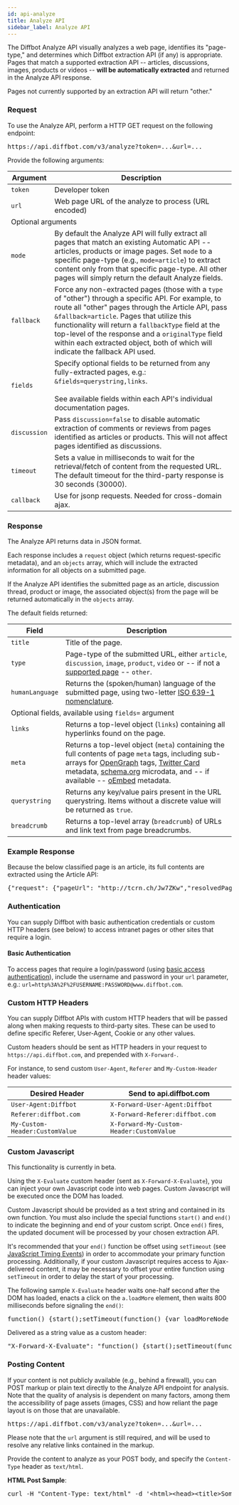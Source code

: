 ```yaml
---
id: api-analyze
title: Analyze API
sidebar_label: Analyze API
---
```


<div id="docBody"><p>The Diffbot Analyze API visually analyzes a web page, identifies its "page-type," and determines which Diffbot extraction API (if any) is appropriate. Pages that match a supported extraction API -- articles, discussions, images, products or videos -- <strong>will be automatically extracted</strong> and returned in the Analyze API response.</p><p>Pages not currently supported by an extraction API will return "other."</p><h3 id="request">Request</h3><div class="indent"><p>To use the Analyze API, perform a HTTP GET request on the following endpoint:</p><pre class="code">https://api.diffbot.com/v3/analyze?token=...&amp;url=...</pre><p>Provide the following arguments:</p><!--{arguments}--><table class="controls table table-bordered" id="arguments" border="0" cellpadding="5"><thead><tr><th>Argument</th><th>Description</th></tr></thead><tr><td class=""><code>token</code></td><td class=" default"><div>Developer token</div></td></tr><tr><td class=""><code>url</code></td><td class=" default"><div>Web page URL of the analyze to process (URL encoded)</div></td></tr><tr><td colspan="2" class="header">Optional arguments</td></tr><tr><td class=""><code>mode</code></td><td class=" optional"><div>By default the Analyze API will fully extract all pages that match an existing Automatic API -- articles, products or image pages. Set <code>mode</code> to a specific page-type (e.g., <code>mode=article</code>) to extract content only from that specific page-type. All other pages will simply return the default Analyze fields.</div></td></tr><tr><td class=""><code>fallback</code></td><td class=" optional"><div>Force any non-extracted pages (those with a <code>type</code> of "other") through a specific API. For example, to route all "other" pages through the Article API, pass <code>&amp;fallback=article</code>. Pages that utilize this functionality will return a <code>fallbackType</code> field at the top-level of the response and a <code>originalType</code> field within each extracted object, both of which will indicate the fallback API used.</div></td></tr><tr><td class=""><code>fields</code></td><td class=" optional"><div>Specify optional fields to be returned from any fully-extracted pages, e.g.: <code>&amp;fields=querystring,links</code>.<br><br>See available fields within each API's individual documentation pages.</div></td></tr><tr><td class=""><code>discussion</code></td><td class=" optional"><div>Pass <code>discussion=false</code> to disable automatic extraction of comments or reviews from pages identified as articles or products. This will not affect pages identified as discussions.</div></td></tr><tr><td class=""><code>timeout</code></td><td class=" optional"><div>Sets a value in milliseconds to wait for the retrieval/fetch of content from the requested URL. The default timeout for the third-party response is 30 seconds (30000).</div></td></tr><tr><td class=""><code>callback</code></td><td class=" optional"><div>Use for jsonp requests. Needed for cross-domain ajax.</div></td></tr></table><!--{endarguments}--></div><h3 id="response">Response</h3><p>The Analyze API returns data in JSON format.</p><p>Each response includes a <code>request</code> object (which returns request-specific metadata), and an <code>objects</code> array, which will include the extracted information for all objects on a submitted page.</p><p>If the Analyze API identifies the submitted page as an article, discussion thread, product or image, the associated object(s) from the page will be returned automatically in the <code>objects</code> array.</p><p>The default fields returned:</p><!--{fields}--><table class="controls table table-bordered" id="fields" border="0" cellpadding="5"><thead><tr><th>Field</th><th>Description</th></tr></thead><tr><td class=""><code>title</code></td><td class=" default"><div>Title of the page.</div></td></tr><tr><td class=""><code>type</code></td><td class=" default"><div>Page-type of the submitted URL, either <code>article</code>, <code>discussion</code>, <code>image</code>, <code>product</code>, <code>video</code> or -- if not a <a href="https://diffbot.com/products/automatic">supported page</a> -- <code>other</code>.</div></td></tr><tr><td class=""><code>humanLanguage</code></td><td class=" default"><div>Returns the (spoken/human) language of the submitted page, using two-letter <a href="http://en.wikipedia.org/wiki/List_of_ISO_639-1_codes" target="_blank">ISO 639-1 nomenclature</a>.</div></td></tr><tr><td colspan="2" class="header">Optional fields, available using <code>fields=</code> argument</td></tr><tr><td class=""><code>links</code></td><td class=" optional"><div>Returns a top-level object (<code>links</code>) containing all hyperlinks found on the page.</div></td></tr><tr><td class=""><code>meta</code></td><td class=" optional"><div>Returns a top-level object (<code>meta</code>) containing the full contents of page <code>meta</code> tags, including sub-arrays for <a href="http://ogp.me/" target="_new">OpenGraph</a> tags, <a href="https://dev.twitter.com/docs/cards/markup-reference" target="_new">Twitter Card</a> metadata, <a href="http://www.schema.org" target="_new">schema.org</a> microdata, and -- if available -- <a href="http://www.oembed.com" target="_new">oEmbed</a> metadata.</div></td></tr><tr><td class=""><code>querystring</code></td><td class=" optional"><div>Returns any key/value pairs present in the URL querystring. Items without a discrete value will be returned as <code>true</code>.</div></td></tr><tr><td class=""><code>breadcrumb</code></td><td class=" optional"><div>Returns a top-level array (<code>breadcrumb</code>) of URLs and link text from page breadcrumbs.</div></td></tr></table><!--{endfields}--><h3 id="sampleresponse">Example Response</h3><p>Because the below classified page is an article, its full contents are extracted using the Article API:</p><div class="indent"><pre class="code">{"request": {"pageUrl": "http://tcrn.ch/Jw7ZKw","resolvedPageUrl": "http://techcrunch.com/2012/05/31/diffbot-raises-2-million-seed-round-for-web-content-extraction-technology/","api": "analyze","options": [],"fields": "","version": 3},"objects": [{"type": "article","resolvedPageUrl": "http://techcrunch.com/2012/05/31/diffbot-raises-2-million-seed-round-for-web-content-extraction-technology/","pageUrl": "http://tcrn.ch/Jw7ZKw","human_language": "en","text": "Diffbot , the super-geeky/awesome visual learning robot technology which aims to \"see\" the web the way that people do, is today announcing a new infusion of capital. The company has closed $2 million in funding from a number of technology veterans, including EarthLink founder Sky Dayton ; Andy Bechtolsheim , co-founder of Sun Microsystems; Joi Ito , Director of MIT Media Lab; Brad Garlinghouse , CEO of YouSendIt ( and formerly of TechCrunch parent company AOL ), Maynard Webb , Chairman of the Board at LiveOps, formerly eBay COO; Elad Gil , VP of Corporate Strategy at Twitter; Jonathan Heiliger , former VP of Technical Operations at Facebook; Redbeacon co-founder Aaron Lee ; and founder of VitalSigns Montgomery Kersten .\nMatrix Partners also participated in the round. Of the new investors, Sky Dayton will be the first to join Diffbot's board and will be taking an active role in the company, including plans to go hands-on with various Diffbot projects.\nLast August, the company publicly debuted its first APIs , which allow developers to build apps that can automatically extract meaning from web pages. For example, the Front Page API is able to analyze site homepages, and understands the difference between article text, headlines, bylines, ads, etc. The Article API can then extract clean article text, images and videos. Another example of Diffbot in action is the \"follow API,\" which can track the changes made to a website.\nToday, Diffbot has categorized the web into about 20 different page types, including homepages and article pages, which are the first two types it can now identity. Going forward, Diffbot plans train its bots to recognize all the other types of pages, including product pages, social networking profiles, recipe pages, review pages, and more.\nIts APIs have been put to use by AOL (again: disclosure, TC parent) in its news magazine AOL Editions , as well as by companies like Nuance , SocMetrics , and others. Diffbot says it's now processing 100 million API calls per month on behalf of its customers. Thousands of developers are using the APIs, the company notes, but paying customers are only in the \"tens.\" Correction: we're now told they have \"a lot more!\"\nDiffbot founder and CEO Michael Tung (aka \"Diffbot Mike\") says the new funding will be put towards new hires and expanding its resources. "More than that, we're receiving a huge vote of confidence from veterans who have built massive companies and understand the fine points of building for scale, maintaining uptime and delivering the absolute highest standards of service."\nTung is a patent attorney and Stanford PhD student who left the doctoral program to pursue Diffbot, thanks to seed funding from Stanford's incubator, StartX . Diffbot was StartX's first investment. With today's funding, Diffbot total raise is $2 million and change.","title": "Diffbot Raises $2 Million Angel Round For Web Content Extraction Technology","images": [{"primary": "true","url": "http://tctechcrunch2011.files.wordpress.com/2012/05/diffbot_9.png?w=300"}],"date": "Thu, 31 May 2012 07:00:00 GMT"}}</pre></div><!--<p>If <code>&stats</code> is passed, you will receive a confidence breakdown across all possible page-types. The following shows the output from a YouTube page, which is most likely a "video" page in the <code>types</code> array:<div class="indent"><pre class="code">{"request": {"pageUrl": "pageUrl": "http://www.youtube.com/watch?v=VNv3EZEUgok","api": "analyze","options": ["stats"],"fields": "","version": 3},{"type": "other","human_language": "en","title": "Create a Custom API Using Diffbot's Custom API Toolkit","stats": {"types": {"article": 0.12,"audio": 0.15,"chart": 0.01,"discussion": 0.03,"document": 0.04,"download": 0.01,"error": 0.00,"event": 0.00,"faq": 0.02,"frontpage": 0.12,"game": 0.01,"image": 0.02,"job": 0.02,"location": 0.08,"product": 0.09,"profile": 0.09,"recipe": 0.08,"reviewslist": 0.09,"serp": 0.06,"video": 0.93}},}</pre></div><h3 id="pagetypes">Page Types</h3><p>The "other" classification of page-types includes the following. To receive the confidence breakdown for each of these sub-types, you must request the <code>stats</code> field using <code>&fields=stats</code>.</p><table class="controls table table-bordered" border="0" cellpadding="5"><thead><tr><th>Page Type</th><th>Description</th></tr></thead><tbody><tr><td><code>audio</code></td><td>A music or audio player.</td></tr><tr><td><code>chart</code></td><td>A graph or chart, typically financial.</td></tr><tr><td><code>document</code></td><td>An embedded or downloadable document or slideshow.</td></tr><tr><td><code>download</code></td><td>A downloadable file.</td></tr><tr><td><code>error</code></td><td>Error page, e.g. 404. </td></tr><tr><td><code>event</code></td><td>A page detailing specific event information, e.g. time/date/location.</td></tr><tr><td><code>faq</code></td><td>A page of multiple frequently asked questions, or a single FAQ entry.</td></tr><tr><td><code>game</code></td><td>A playable game.</td></tr><tr><td><code>job</code></td><td>A job posting.</td></tr><tr><td><code>location</code></td><td>A page detailing location information, typically including an address and/or map.</td></tr><tr><td><code>profile</code></td><td>A person or user profile page.</td></tr><tr><td><code>recipe</code></td><td>Page detailing recipe instructions and ingredients.</td></tr><tr><td><code>reviewslist</code></td><td>A list of user reviews.</td></tr><tr><td><code>serp</code></td><td>A Search Engine Results Page</td></tr><tr><td><code>video</code></td><td>An individual video.</td></tr></tbody></table><h3>Training/Correcting the PageClassifier API</h3><p>To improve the PageClassifier you can POST corrected URLs and labels to the Diffbot Training API. To do so, prepare a POST to the following endpoint:</p><pre class="code">http://www.diffbot.com/api/train/pageclassifier</pre><p>Provide the following parameters:</p><table class="controls table table-bordered" border="0" cellpadding="5"><thead><tr><th>parameter</th><th>Description</th></tr></thead><tbody><tr><td><code>token</code></td><td>Developer <a href="/pricing">token</a></td></tr><tr><td><code>url</code></td><td>URL to train or correct (URLEncoded)</td></tr><tr><td><code>label</code></td><td>The correct page-type from the above list, OR, if you simply know that the Page Classifier label is wrong, you may prepend this incorrect label with "not_" - so a page incorrectly classified as Article could be corrected as <code>not_article</code></td></tr></tbody></table><p>Example:</p><pre class="code">curl -v -F "token=..." \-F "url=http://www.youtube.com/watch?v=waIBA6_0GQc" \-F "label=video" \http://www.diffbot.com/api/train/pageclassifier</pre><p>Or, to specify simply that a page is wrongly classified, use the <code>not_</code> convention:</p><pre class="code">curl -v -F "token=..." \-F "url=http://www.youtube.com/watch?v=waIBA6_0GQc" \-F "label=not_article" \http://www.diffbot.com/api/train/pageclassifier</pre>--><h3 id="authenticating">Authentication</h3><p>You can supply Diffbot with basic authentication credentials or custom HTTP headers (see below) to access intranet pages or other sites that require a login.</p><h4>Basic Authentication</h4><p>To access pages that require a login/password (using <a href="http://en.wikipedia.org/wiki/Basic_access_authentication" target="_blank">basic access authentication</a>), include the username and password in your <code>url</code> parameter, e.g.: <code>url=http%3A%2F%2FUSERNAME:PASSWORD@www.diffbot.com</code>.</p><h3 id="customheaders">Custom HTTP Headers</h3><p>You can supply Diffbot APIs with custom HTTP headers that will be passed along when making requests to third-party sites. These can be used to define specific Referer, User-Agent, Cookie or any other values.</p><p>Custom headers should be sent as HTTP headers in your request to <code>https://api.diffbot.com</code>, and prepended with <code>X-Forward-</code>.</p><p>For instance, to send custom <code>User-Agent</code>, <code>Referer</code> and <code>My-Custom-Header</code> header values:</p><table class="controls table table-bordered" border="0" cellpadding="5"><thead><tr><th>Desired Header</th><th>Send to api.diffbot.com</th></tr></thead><tbody><tr><td><code>User-Agent:Diffbot</code></td><td><code>X-Forward-User-Agent:Diffbot</code></td></tr><tr><td><code>Referer:diffbot.com</code></td><td><code>X-Forward-Referer:diffbot.com</code></td></tr><tr><td><code>My-Custom-Header:CustomValue</code></td><td><code>X-Forward-My-Custom-Header:CustomValue</code></td></tr></tbody></table><h3 id="x-evaluate">Custom Javascript</h3><div class="alert">This functionality is currently in beta.</div><p>Using the <code>X-Evaluate</code> custom header (sent as <code>X-Forward-X-Evaluate</code>), you can inject your own Javascript code into web pages. Custom Javascript will be executed once the DOM has loaded.</p><p>Custom Javascript should be provided as a text string and contained in its own function. You must also include the special functions <code>start()</code> and <code>end()</code> to indicate the beginning and end of your custom script. Once <code>end()</code> fires, the updated document will be processed by your chosen extraction API.</p><p>It's recommended that your <code>end()</code> function be offset using <code>setTimeout</code> (see <a href="http://www.w3schools.com/js/js_timing.asp" target="_blank">JavaScript Timing Events</a>) in order to accommodate your primary function processing. Additionally, if your custom Javascript requires access to Ajax-delivered content, it may be necessary to offset your entire function using <code>setTimeout</code> in order to delay the start of your processing.</p><p>The following sample <code>X-Evaluate</code> header waits one-half second after the DOM has loaded, enacts a click on the <code>a.loadMore</code> element, then waits 800 milliseconds before signaling the <code>end()</code>:</p><pre>function() {start();setTimeout(function() {var loadMoreNode = document.querySelector('a.loadMore');if (loadMoreNode != null) {loadMoreNode.click();setTimeout(function() {end();}, 800);} else {end();}}, 500);}</pre><p>Delivered as a string value as a custom header:</p><pre>"X-Forward-X-Evaluate": "function() {start();setTimeout(function(){var loadMoreNode=document.querySelector('a.loadMore');if (loadMoreNode != null) {loadMoreNode.click();setTimeout(function(){end();}, 800);} else {end();}},500);}"</pre><h3 id="posting">Posting Content</h3><p>If your content is not publicly available (e.g., behind a firewall), you can POST markup or plain text directly to the Analyze API endpoint for analysis. Note that the quality of analysis is dependent on many factors, among them the accessibility of page assets (images, CSS) and how reliant the page layout is on those that are unavailable.</p><pre class="code">https://api.diffbot.com/v3/analyze?token=...&amp;url=...</pre><p>Please note that the <code>url</code> argument is still required, and will be used to resolve any relative links contained in the markup.</p><p>Provide the content to analyze as your POST body, and specify the <code>Content-Type</code> header as <code>text/html</code>.</p><p><strong>HTML Post Sample</strong>:</p><pre>curl -H "Content-Type: text/html" -d '&lt;html&gt;&lt;head&gt;&lt;title&gt;Something to Buy&lt;/title&gt;&lt;/head&gt;&lt;body&gt;&lt;h2&gt;A Pair of Jeans&lt;/h2&gt;&lt;div&gt;Price: $31.99&lt;/div&gt;&lt;/body&gt;&lt;/html&gt;' 'https://api.diffbot.com/v3/analyze?token=...&amp;url=http%3A%2F%2Fstore.diffbot.com'</pre></div>